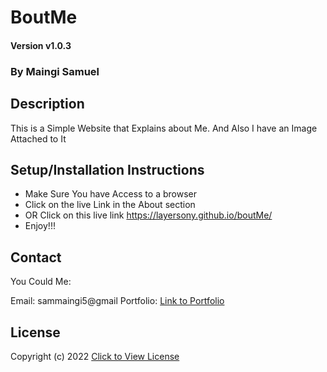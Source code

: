# BoutMe

#### Version v1.0.3

### By Maingi Samuel

## Description
This is a Simple Website that Explains about Me. And Also I have an Image Attached to It

## Setup/Installation Instructions
* Make Sure You have Access to a browser
* Click on the live Link in the About section
* OR Click on this live link https://layersony.github.io/boutMe/
* Enjoy!!!

## Contact
You Could Me:

Email: sammaingi5@gmail
Portfolio: [Link to Portfolio](www.maingi.com)

## License
Copyright (c) 2022 [Click to View License](LICENSE)